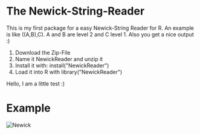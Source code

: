 # The Newick-String-Reader

This is my first package for a easy Newick-String Reader for R. An example is like ((A,B),C). A and B are level 2 and C level 1. Also you get a nice output :)

1) Download the Zip-File
2) Name it NewickReader and unzip it
3) Install it with: install("NewickReader")
4) Load it into R with library("NewickReader")

Hello, I am a little test :)


# Example

![Newick](https://user-images.githubusercontent.com/52706003/64065223-38bb0d00-cc0b-11e9-8325-d3aec2b1f9d9.png)

